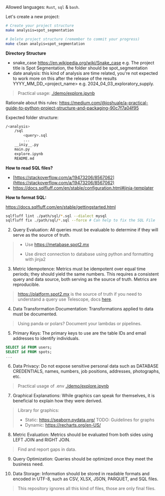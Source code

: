 Allowed languages: `Rust`, `sql` & `bash`.

Let's create a new project:

```bash
# Create your project structure
make analysis=spot_segmentation

# Delete project structure (remember to commit your progress)
make clean analyis=spot_segmentation
```

**Directory Structure**

* snake_case https://en.wikipedia.org/wiki/Snake_case e.g. The project title is Spot Segmentation, the folder should be spot_segmentation
* date analysis: this kind of analysis are time related, you're not expected to work more on this after the release of the results YYYY_MM_DD_<project_name> e.g. 2024_04_03_exploratory_supply.

> Practical usage: [./demo/explore.ipynb](./demo/explore.ipynb)

Rationale about this rules: https://medium.com/@joshuale/a-practical-guide-to-python-project-structure-and-packaging-90c7f7a04f95

Expected folder structure:
```bash
/<analysis>
    /sql
        <query>.sql
        ...
    __iniy__.py
    main.py
    explore.ipynb
    README.md
```

**How to read SQL files?**

* [https://stackoverflow.com/a/19473206/8567062](https://stackoverflow.com/a/19473206/8567062)
* https://docs.sqlfluff.com/en/stable/configuration.html#jinja-templater


**How to format SQL:**

https://docs.sqlfluff.com/en/stable/gettingstarted.html

```bash
sqlfluff lint ./path/sql/*.sql --dialect mysql
sqlfluff fix ./path/sql/*.sql --force # Can help to fix the SQL File
```

2. Query Evaluation: All queries must be evaluable to determine if they will serve as the source of truth.

> * Use https://metabase.spot2.mx
>
> * Use direct connection to database using python and formatting with jinja2

3. Metric Idempotence: Metrics must be idempotent over equal time periods; they should yield the same numbers. This requires a consistent query and data source, both serving as the source of truth. Metrics are reproducible.

> https://platform.spot2.mx is the source of truth if you need to understand a query use Telescope, docs  [here](https://spot2mx.atlassian.net/wiki/spaces/SDKB/pages/90177568/Sobre+Debugging).

4. Data Transformation Documentation: Transformations applied to data must be documented.

> Using panda or polars? Document your lambdas or pipelines.

5. Primary Keys: The primary keys to use are the table IDs and email addresses to identify individuals.

```sql
SELECT id FROM users;
SELECT id FROM spots;
...
```

6. Data Privacy: Do not expose sensitive personal data such as DATABASE CREDENTIALS, names, numbers, job positions, addresses, photographs, etc.

> Practical usage of .env [./demo/explore.ipynb](./demo/explore.ipynb)

7. Graphical Explanations: While graphics can speak for themselves, it is beneficial to explain how they were derived.

> Library for graphics:
>
> * Static: https://seaborn.pydata.org/ TODO: Guidelines for graphs
> * Dynamic: https://recharts.org/en-US/

8. Metric Evaluation: Metrics should be evaluated from both sides using LEFT JOIN and RIGHT JOIN.

> Find and report gaps in data.

9. Query Optimization: Queries should be optimized once they meet the business need.


10.  Data Storage: Information should be stored in readable formats and encoded in UTF-8, such as CSV, XLSX, JSON, PARQUET, and SQL files.

> This repository ignores all this kind of files, those are only final files.
